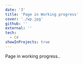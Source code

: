 ```yaml
---
date: '3'
title: 'Page in Working progress'
cover: './wp.jpg'
github: ''
external: ''
tech:
  - C#
showInProjects: true
---
```


Page in working progress..
